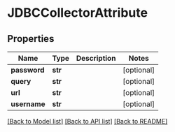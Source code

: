 # JDBCCollectorAttribute

## Properties
Name | Type | Description | Notes
------------ | ------------- | ------------- | -------------
**password** | **str** |  | [optional] 
**query** | **str** |  | [optional] 
**url** | **str** |  | [optional] 
**username** | **str** |  | [optional] 

[[Back to Model list]](../README.md#documentation-for-models) [[Back to API list]](../README.md#documentation-for-api-endpoints) [[Back to README]](../README.md)


